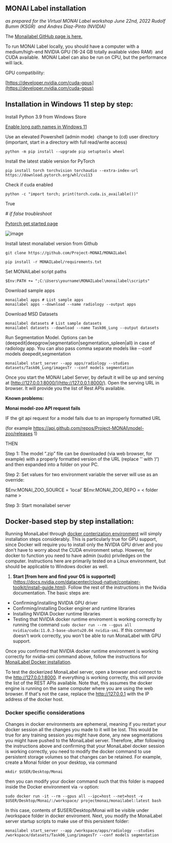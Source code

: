 ## MONAI Label installation

_as prepared for the Virtual MONAI Label workshop_
_June 22nd, 2022_
_Rudolf Bumm (KSGR)  and Andres Diaz-Pinto (NVIDIA)_

The [Monailabel GitHub page is here.](https://github.com/Project-MONAI/MONAILabel)

To run MONAI Label locally, you should have a computer with a medium/high-end NVIDIA GPU (16-24 GB totally available video RAM)  and CUDA available. 
MONAI Label can also be run on CPU, but the performance will lack.  

GPU compatibility:

[https://developer.nvidia.com/cuda-gpus](https://developer.nvidia.com/cuda-gpus)

## Installation in Windows 11 step by step:

Install Python 3.9 from Windows Store

[Enable long path names in Windows 11](https://thegeekpage.com/make-windows-11-accept-file-paths-over-260-characters/)

Use an elevated Powershell (admin mode) 
change to (cd) user directory (important, start in a directory with full read/write access) 

```
python -m pip install --upgrade pip setuptools wheel
```

Install the latest stable version for PyTorch

```
pip install torch torchvision torchaudio --extra-index-url https://download.pytorch.org/whl/cu113
```

Check if cuda enabled

```
python -c "import torch; print(torch.cuda.is_available())"
```

True

_\# if false troubleshoot_

[Pytorch get started page](https://pytorch.org/get-started/locally/)

![image](https://github.com/NA-MIC/ProjectWeek/assets/18140094/cbb0c881-f25b-40e2-8748-3e7aa485e68d)


Install latest monailabel version from Github

```
git clone https://github.com/Project-MONAI/MONAILabel
```

```
pip install -r MONAILabel/requirements.txt
```

Set MONAILabel script paths

```
$Env:PATH += ";C:\Users\yourname\MONAILabel\monailabel\scripts"
```

Download sample apps

```
monailabel apps # List sample apps
monailabel apps --download --name radiology --output apps
```

Download MSD Datasets

```
monailabel datasets # List sample datasets
monailabel datasets --download --name Task06_Lung --output datasets
```

Run Segmentation Model.
Options can be (deepedit|deepgrow|segmentation|segmentation\_spleen|all) in case of radiology app.
You can also pass comma separate models like --conf models deepedit,segmentation

```
monailabel start_server --app apps/radiology --studies datasets/Task06_Lung/imagesTr --conf models segmentation
```

Once you start the MONAI Label Server, by default it will be up and serving at [http://127.0.0.1:8000/](http://127.0.0.1:8000/). Open the serving URL in browser. It will provide you the list of Rest APIs available.

**Known problems:**

**Monai model-zoo API request fails**

IF the git api request for a model fails due to an improperly formatted URL

(for example https://api.github.com/repos/Project-MONAI\model-zoo/releases 1)

THEN

Step 1: The model “.zip” file can be downloaded (via web browser, for example) with a properly formatted version of the URL (replace '' with ‘/’) and then expanded into a folder on your PC.

Step 2: Set values for two environment variable the server will use as an override:

$Env:MONAI\_ZOO\_SOURCE = ‘local’
$Env:MONAI\_ZOO\_REPO = \< folder name >

Step 3: Start monailabel server

## Docker-based step by step installation:

Running MonaiLabel through [docker conterization environment](https://docs.docker.com/get-started/overview/) will simply installation steps considerably. This is particularly true for GPU support, since Docker will require you to install only the NVIDIA GPU driver and you don't have to worry about the CUDA environment setup. However, for docker to function you need to have admin (sudo) priviledges on the computer. Instructions here are primarily tested on a Linux environment, but should be applicable to Windows docker as well.

1.  **Start \[from here and find your OS is supported\]**(https://docs.nvidia.com/datacenter/cloud-native/container-toolkit/install-guide.html). Follow the rest of the instructions in the Nvidia documentation. The basic steps are:

*   Confirming/installing NVIDIA GPU driver
*   Confirming/installing Docker enginer and runtime libraries
*   Installing NVIDIA Docker runtime libraries
*   Testing that NVIDIA docker runtime enviroment is working correctly by running the command `sudo docker run --rm --gpus all nvidia/cuda:11.0.3-base-ubuntu20.04 nvidia-smi`. If this command doesn't work correctly, you won't be able to run MonaiLabel with GPU support.

Once you confirmed that NVIDIA docker runtime environment is working correctly for nvidia-smi command above, follow the instructions for [MonaiLabel Docker installation](https://github.com/Project-MONAI/MONAILabel#docker).

To test the dockerized MonaiLabel server, open a browser and connect to the http://127.0.0.1:8000. If everything is working correctly, this will provide the list of the REST APIs available. Note that, this assumes the docker engine is running on the same computer where you are using the web browser. If that's not the case, replace the http://127.0.0.1 with the IP address of the docker host.

### Docker specific considerations

Changes in docker environments are ephemeral, meaning if you restart your docker session all the changes you made to it will be lost. This would be true for any training session you might have done, any new segmentations you might have pushed to the MonaiLabel server. Therefore, after following the instructions above and confirming that your MonaiLabel docker session is working correctly, you need to modify the docker command to use persistent storage volumes so that changes can be retained. For example, create a Monai folder on your desktop, via command

```
mkdir $USER/Desktop/Monai
```

then you can modify your docker command such that this folder is mapped inside the Docker environment via -v option:

`sudo docker run -it --rm --gpus all --ipc=host --net=host -v $USER/Desktop/Monai/:/workspace/ projectmonai/monailabel:latest bash`

In this case, contents of $USER/Desktop/Monai will be visible under /workspace folder in docker enviroment. Next, you modify the MonaiLabel server startup scripts to make use of this persistent folder:

```
monailabel start_server --app /workspace/apps/radiology --studies /workspace/datasets/Task06_Lung/imagesTr --conf models segmentation
```
